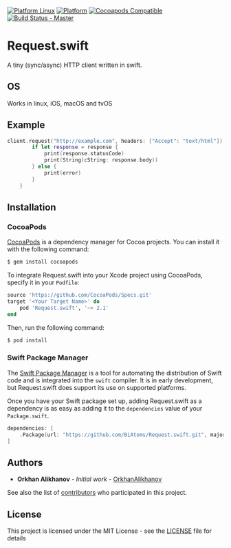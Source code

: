 [![Platform Linux](https://img.shields.io/badge/platform-Linux-green.svg)](#)
[![Platform](https://img.shields.io/cocoapods/p/Request.swift.svg?style=flat)](https://github.com/BiAtoms/Request.swift)
[![Cocoapods Compatible](https://img.shields.io/cocoapods/v/Request.swift.svg)](https://cocoapods.org/pods/Request.swift)
[![Build Status - Master](https://travis-ci.org/BiAtoms/Request.swift.svg?branch=master)](https://travis-ci.org/BiAtoms/Request.swift)

# Request.swift

A tiny (sync/async) HTTP client written in swift.

## OS
 
Works in linux, iOS, macOS and tvOS

## Example
```swift
client.request("http://example.com", headers: ["Accept": "text/html"]).response { response, error in    
        if let response = response {
            print(response.statusCode)
            print(String(cString: response.body))
        } else {
            print(error)
        }
    }
```

## Installation

### CocoaPods

[CocoaPods](http://cocoapods.org) is a dependency manager for Cocoa projects. You can install it with the following command:

```bash
$ gem install cocoapods
```

To integrate Request.swift into your Xcode project using CocoaPods, specify it in your `Podfile`:

```ruby
source 'https://github.com/CocoaPods/Specs.git'
target '<Your Target Name>' do
    pod 'Request.swift', '~> 2.1'
end
```

Then, run the following command:

```bash
$ pod install
```
### Swift Package Manager

The [Swift Package Manager](https://swift.org/package-manager/) is a tool for automating the distribution of Swift code and is integrated into the `swift` compiler. It is in early development, but Request.swift does support its use on supported platforms. 

Once you have your Swift package set up, adding Request.swift as a dependency is as easy as adding it to the `dependencies` value of your `Package.swift`.

```swift
dependencies: [
    .Package(url: "https://github.com/BiAtoms/Request.swift.git", majorVersion: 2)
]
```

## Authors

* **Orkhan Alikhanov** - *Initial work* - [OrkhanAlikhanov](https://github.com/OrkhanAlikhanov)

See also the list of [contributors](https://github.com/BiAtoms/Request.swift/contributors) who participated in this project.

## License

This project is licensed under the MIT License - see the [LICENSE](LICENSE) file for details
